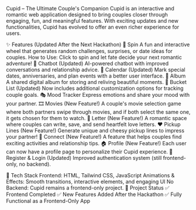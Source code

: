 Cupid – The Ultimate Couple's Companion
Cupid is an interactive and romantic web application designed to bring couples closer through engaging, fun, and meaningful features. With exciting updates and new functionalities, Cupid has evolved to offer an even richer experience for users.

✨ Features (Updated After the Next Hackathon)
🎡 Spin
A fun and interactive wheel that generates random challenges, surprises, or date ideas for couples.
How to Use: Click to spin and let fate decide your next romantic adventure!
💬 Chatbot (Updated)
AI-powered chatbot with improved conversations and relationship advice.
📅 Calendar (Updated)
Mark special dates, anniversaries, and plan events with a better user interface.
📸 Album
A shared digital album for storing and reliving beautiful moments.
📝 Bucket List (Updated)
Now includes additional customization options for tracking couple goals.
🎭 Mood Tracker
Express emotions and share your mood with your partner.
🎞 Movies (New Feature!)
A couple's movie selection game where both partners swipe through movies, and if both select the same one, it gets chosen for them to watch.
💌 Letter (New Feature!)
A romantic space where couples can write, save, and send heartfelt love letters.
❤️ Pickup Lines (New Feature!)
Generate unique and cheesy pickup lines to impress your partner!
🔗 Connect (New Feature!)
A feature that helps couples find exciting activities and relationship tips.
🏠 Profile (New Feature!)
Each user can now have a profile page to personalize their Cupid experience.
🔑 Register & Login (Updated)
Improved authentication system (still frontend-only, no backend).

🚀 Tech Stack
Frontend: HTML, Tailwind CSS, JavaScript
Animations & Effects: Smooth transitions, interactive elements, and engaging UI
No Backend: Cupid remains a frontend-only project.
📌 Project Status
✅ Frontend Completed
✅ New Features Added After the Hackathon
✅ Fully Functional as a Frontend-Only App

